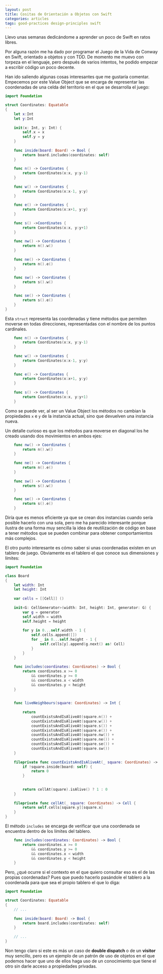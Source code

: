 ```yaml
---
layout: post
title: Cositas de Orientación a Objetos con Swift
categories: articles
tags: good-practices design-principles swift
---
```


Llevo unas semanas dedicándome a aprender un poco de Swift en ratos libres.

Por alguna razón me ha dado por programar el Juego de la Vida de Conway en Swift, orientado a objetos y con TDD. De momento me muevo con torpeza en el lenguaje, pero después de varios intentos, he podido empezar a escribir código un poco decente.

Han ido saliendo algunas cosas interesantes que me gustaría comentar. Empecemos por este Value Object que se encarga de representar las coordenadas de una celda del territorio en el que se desarrolla el juego:

```swift
import Foundation

struct Coordinates: Equatable
{
    let x:Int
    let y:Int
    
    init(x: Int, y: Int) {
        self.x = x
        self.y = y
    }
    
    func inside(board: Board) -> Bool {
        return board.includes(coordinates: self)
    }
    
    func n() -> Coordinates {
        return Coordinates(x:x, y:y-1)
    }
    
    func w() -> Coordinates {
        return Coordinates(x:x-1, y:y)
    }
    
    func e() -> Coordinates {
        return Coordinates(x:x+1, y:y)
    }
    
    func s() ->Coordinates {
        return Coordinates(x:x, y:y+1)
    }
    
    func nw() -> Coordinates {
        return n().w()
    }
    
    func ne() -> Coordinates {
        return n().e()
    }
    
    func sw() -> Coordinates {
        return s().w()
    }

    func se() -> Coordinates {
        return s().e()
    }
}
```

Esta `struct` representa las coordenadas y tiene métodos que permiten moverse en todas direcciones, representadas con el nombre de los puntos cardinales.

```swift
    func n() -> Coordinates {
        return Coordinates(x:x, y:y-1)
    }
    
    func w() -> Coordinates {
        return Coordinates(x:x-1, y:y)
    }
    
    func e() -> Coordinates {
        return Coordinates(x:x+1, y:y)
    }
    
    func s() -> Coordinates {
        return Coordinates(x:x, y:y+1)
    }
```

Como se puede ver, al ser un Value Object los métodos no cambian la propiedades `x` e `y` de la instancia actual, sino que devuelven una instancia nueva.

Un detalle curioso es que los métodos para moverse en diagonal los he creado usando dos movimientos en ambos ejes:

```swift
    func nw() -> Coordinates {
        return n().w()
    }
    
    func ne() -> Coordinates {
        return n().e()
    }
    
    func sw() -> Coordinates {
        return s().w()
    }

    func se() -> Coordinates {
        return s().e()
    }
```

Diría que es menos eficiente ya que se crean dos instancias cuando sería posible hacerlo con una sola, pero me ha parecido interesante porque ilustra de una forma muy sencilla la idea de reutilización de código en base a tener métodos que se pueden combinar para obtener comportamientos más complejos.

El otro punto interesante es cómo saber si unas coordenadas existen en un tablero de juego. Obviamente es el tablero el que conoce sus dimensiones y límites:

```swift
import Foundation

class Board
{
    let width: Int
    let height: Int
    
    var cells = [[Cell]] ()
    
    init<G: CellGenerator>(width: Int, height: Int, generator: G) {
        var g = generator
        self.width = width
        self.height = height
        
        for y in 0...self.width - 1 {
            self.cells.append([])
            for _ in 0...self.height - 1 {
                self.cells[y].append(g.next() as! Cell)
            }
        }
    }
    
    func includes(coordinates: Coordinates) -> Bool {
        return coordinates.x >= 0
            && coordinates.y >= 0
            && coordinates.x < width
            && coordinates.y < height
    }
    
    
    func liveNeighbours(square: Coordinates) -> Int {
        
        return
            countExistsAndIsAliveAt(square.n()) +
            countExistsAndIsAliveAt(square.w()) +
            countExistsAndIsAliveAt(square.s()) +
            countExistsAndIsAliveAt(square.e()) +
            countExistsAndIsAliveAt(square.nw()) +
            countExistsAndIsAliveAt(square.ne()) +
            countExistsAndIsAliveAt(square.se()) +
            countExistsAndIsAliveAt(square.sw())
    }
    
    fileprivate func countExistsAndIsAliveAt(_ square: Coordinates) -> Int {
        if !square.inside(board: self) {
            return 0
        }
        
        
        return cellAt(square).isAlive() ? 1 : 0
    }
    
    fileprivate func cellAt(_ square: Coordinates) -> Cell {
        return self.cells[square.y][square.x]
    }
}
```

El método `includes` se encarga de verificar que una coordenada se encuentra dentro de los límites del tablero.

```swift
    func includes(coordinates: Coordinates) -> Bool {
        return coordinates.x >= 0
            && coordinates.y >= 0
            && coordinates.x < width
            && coordinates.y < height
    }
```

Pero, ¿qué ocurre si el contexto en el que quiero consultar eso es el de las propias coordenadas? Pues que puedo hacerlo pasándole el tablero a la coordenada para que sea el propio tablero el que lo diga:

```swift
import Foundation

struct Coordinates: Equatable
{
    // ...
    
    func inside(board: Board) -> Bool {
        return board.includes(coordinates: self)
    }
    
    // ...    
}
```

Non tengo claro si este es más un caso de **double dispatch** o de un **visitor** muy sencillo, pero es un ejemplo de un patrón de uso de objetos en el que podemos hacer que uno de ellos haga uso de un conocimiento que tiene el otro sin darle acceso a propiedades privadas.


